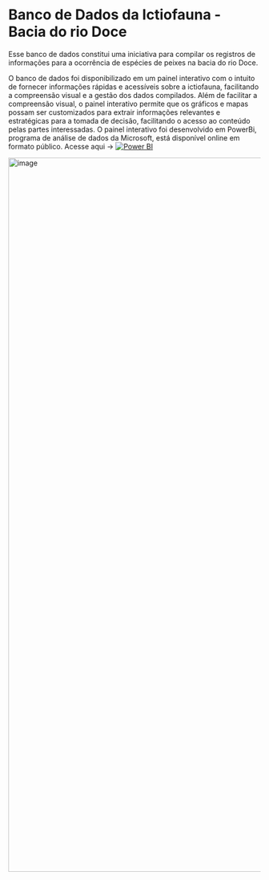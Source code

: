 # Banco de Dados da Ictiofauna - Bacia do rio Doce

Esse banco de dados constitui uma iniciativa para compilar os registros de informações para a ocorrência de espécies de peixes na bacia do rio Doce. 

O banco de dados foi disponibilizado em um painel interativo com o intuito de fornecer informações rápidas e acessíveis sobre a ictiofauna, facilitando a compreensão visual e a gestão dos dados compilados. Além de facilitar a compreensão visual, o painel interativo permite que os gráficos e mapas possam ser customizados para extrair informações relevantes e estratégicas para a tomada de decisão, facilitando o acesso ao conteúdo pelas partes interessadas. O painel interativo foi desenvolvido em PowerBi, programa de análise de dados da Microsoft, está disponível online em formato público. Acesse aqui ->
[![Power BI](https://img.shields.io/badge/-Power%20BI-black?style=plastic&logo=Power-BI)](https://app.powerbi.com/view?r=eyJrIjoiMGU1NWY4ZjAtZTE4Yy00ZTZiLWEwOTYtMTdhOTVkYWJmYWU4IiwidCI6ImE5OGJlN2I3LWIwMTQtNGVlMS04OGVjLTFmMDFjNmNlYWE2MiJ9&pageName=ReportSection08c7f7c0d9990d1e4ca3&disablecdnExpiration=1727034481)

<img width="1423" alt="image" src="https://user-images.githubusercontent.com/28782509/223494452-829d8b53-96b6-4c42-a4f1-8884f0097439.png">
